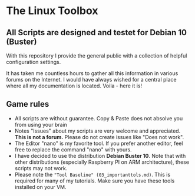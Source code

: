 # The Linux Toolbox

## All Scripts are designed and testet for Debian 10 (Buster)

With this repository I provide the general public with a collection of helpful configuration settings.

It has taken me countless hours to gather all this information in various forums on the Internet. I would have always wished for a central place where all my documentation is located. Voila - here it is!

## Game rules
* All scripts are without guarantee. Copy & Paste does not absolve you from using your brain
* Notes "Issues" about my scripts are very welcome and appreciated. **This is not a forum.** Please do not create issues like "Does not work".
* The Editor "nano" is my favorite tool. If you prefer another editor, feel free to replace the command "nano" with yours.
* I have decided to use the distribution **Debian Buster 10**. Note that with other distributions (especially Raspberry PI on ARM architecture), these scripts may not work.
* Please note the ```"Tool Baseline" (03_importanttols.md)```. This is required for many of my tutorials. Make sure you have these tools installed on your VM.

